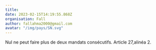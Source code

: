 ```yaml
---
title: 
date: 2023-02-15T14:19:55.868Z
organisation: Fall 
author: fallahma2000@gmail.com 
avatar: "/img/pays/SN.svg"
---
```


Nul ne peut faire plus de deux mandats consécutifs.
Article 27,alinéa 2.